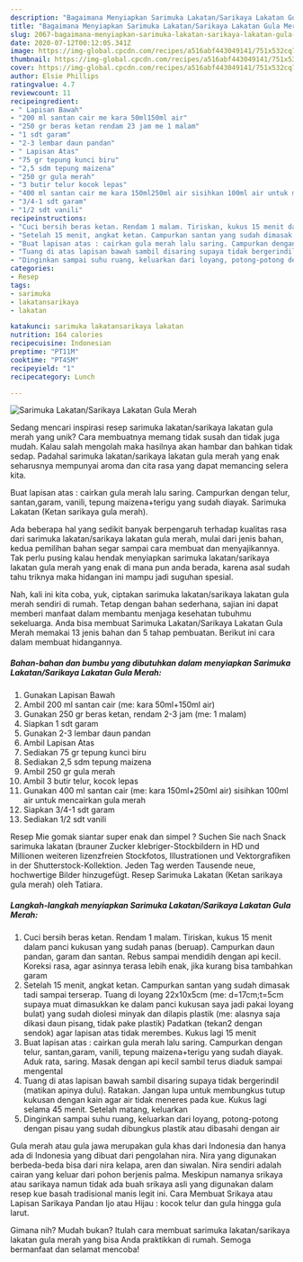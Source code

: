 ```yaml
---
description: "Bagaimana Menyiapkan Sarimuka Lakatan/Sarikaya Lakatan Gula Merah Anti Gagal"
title: "Bagaimana Menyiapkan Sarimuka Lakatan/Sarikaya Lakatan Gula Merah Anti Gagal"
slug: 2067-bagaimana-menyiapkan-sarimuka-lakatan-sarikaya-lakatan-gula-merah-anti-gagal
date: 2020-07-12T00:12:05.341Z
image: https://img-global.cpcdn.com/recipes/a516abf443049141/751x532cq70/sarimuka-lakatansarikaya-lakatan-gula-merah-foto-resep-utama.jpg
thumbnail: https://img-global.cpcdn.com/recipes/a516abf443049141/751x532cq70/sarimuka-lakatansarikaya-lakatan-gula-merah-foto-resep-utama.jpg
cover: https://img-global.cpcdn.com/recipes/a516abf443049141/751x532cq70/sarimuka-lakatansarikaya-lakatan-gula-merah-foto-resep-utama.jpg
author: Elsie Phillips
ratingvalue: 4.7
reviewcount: 11
recipeingredient:
- " Lapisan Bawah"
- "200 ml santan cair me kara 50ml150ml air"
- "250 gr beras ketan rendam 23 jam me 1 malam"
- "1 sdt garam"
- "2-3 lembar daun pandan"
- " Lapisan Atas"
- "75 gr tepung kunci biru"
- "2,5 sdm tepung maizena"
- "250 gr gula merah"
- "3 butir telur kocok lepas"
- "400 ml santan cair me kara 150ml250ml air sisihkan 100ml air untuk mencairkan gula merah"
- "3/4-1 sdt garam"
- "1/2 sdt vanili"
recipeinstructions:
- "Cuci bersih beras ketan. Rendam 1 malam. Tiriskan, kukus 15 menit dalam panci kukusan yang sudah panas (beruap). Campurkan daun pandan, garam dan santan. Rebus sampai mendidih dengan api kecil. Koreksi rasa, agar asinnya terasa lebih enak, jika kurang bisa tambahkan garam"
- "Setelah 15 menit, angkat ketan. Campurkan santan yang sudah dimasak tadi sampai terserap. Tuang di loyang 22x10x5cm (me: d=17cm;t=5cm supaya muat dimasukkan ke dalam panci kukusan saya jadi pakai loyang bulat) yang sudah diolesi minyak dan dilapis plastik (me: alasnya saja dikasi daun pisang, tidak pake plastik) Padatkan (tekan2 dengan sendok) agar lapisan atas tidak merembes. Kukus lagi 15 menit"
- "Buat lapisan atas : cairkan gula merah lalu saring. Campurkan dengan telur, santan,garam, vanili, tepung maizena+terigu yang sudah diayak. Aduk rata, saring. Masak dengan api kecil sambil terus diaduk sampai mengental"
- "Tuang di atas lapisan bawah sambil disaring supaya tidak bergerindil (matikan apinya dulu). Ratakan. Jangan lupa untuk membungkus tutup kukusan dengan kain agar air tidak meneres pada kue. Kukus lagi selama 45 menit. Setelah matang, keluarkan"
- "Dinginkan sampai suhu ruang, keluarkan dari loyang, potong-potong dengan pisau yang sudah dibungkus plastik atau dibasahi dengan air"
categories:
- Resep
tags:
- sarimuka
- lakatansarikaya
- lakatan

katakunci: sarimuka lakatansarikaya lakatan 
nutrition: 164 calories
recipecuisine: Indonesian
preptime: "PT11M"
cooktime: "PT45M"
recipeyield: "1"
recipecategory: Lunch

---
```



![Sarimuka Lakatan/Sarikaya Lakatan Gula Merah](https://img-global.cpcdn.com/recipes/a516abf443049141/751x532cq70/sarimuka-lakatansarikaya-lakatan-gula-merah-foto-resep-utama.jpg)

Sedang mencari inspirasi resep sarimuka lakatan/sarikaya lakatan gula merah yang unik? Cara membuatnya memang tidak susah dan tidak juga mudah. Kalau salah mengolah maka hasilnya akan hambar dan bahkan tidak sedap. Padahal sarimuka lakatan/sarikaya lakatan gula merah yang enak seharusnya mempunyai aroma dan cita rasa yang dapat memancing selera kita.

Buat lapisan atas : cairkan gula merah lalu saring. Campurkan dengan telur, santan,garam, vanili, tepung maizena+terigu yang sudah diayak. Sarimuka Lakatan (Ketan sarikaya gula merah).

Ada beberapa hal yang sedikit banyak berpengaruh terhadap kualitas rasa dari sarimuka lakatan/sarikaya lakatan gula merah, mulai dari jenis bahan, kedua pemilihan bahan segar sampai cara membuat dan menyajikannya. Tak perlu pusing kalau hendak menyiapkan sarimuka lakatan/sarikaya lakatan gula merah yang enak di mana pun anda berada, karena asal sudah tahu triknya maka hidangan ini mampu jadi suguhan spesial.


Nah, kali ini kita coba, yuk, ciptakan sarimuka lakatan/sarikaya lakatan gula merah sendiri di rumah. Tetap dengan bahan sederhana, sajian ini dapat memberi manfaat dalam membantu menjaga kesehatan tubuhmu sekeluarga. Anda bisa membuat Sarimuka Lakatan/Sarikaya Lakatan Gula Merah memakai 13 jenis bahan dan 5 tahap pembuatan. Berikut ini cara dalam membuat hidangannya.

<!--inarticleads1-->

##### Bahan-bahan dan bumbu yang dibutuhkan dalam menyiapkan Sarimuka Lakatan/Sarikaya Lakatan Gula Merah:

1. Gunakan  Lapisan Bawah
1. Ambil 200 ml santan cair (me: kara 50ml+150ml air)
1. Gunakan 250 gr beras ketan, rendam 2-3 jam (me: 1 malam)
1. Siapkan 1 sdt garam
1. Gunakan 2-3 lembar daun pandan
1. Ambil  Lapisan Atas
1. Sediakan 75 gr tepung kunci biru
1. Sediakan 2,5 sdm tepung maizena
1. Ambil 250 gr gula merah
1. Ambil 3 butir telur, kocok lepas
1. Gunakan 400 ml santan cair (me: kara 150ml+250ml air) sisihkan 100ml air untuk mencairkan gula merah
1. Siapkan 3/4-1 sdt garam
1. Sediakan 1/2 sdt vanili


Resep Mie gomak siantar super enak dan simpel ? Suchen Sie nach Snack sarimuka lakatan (brauner Zucker klebriger-Stockbildern in HD und Millionen weiteren lizenzfreien Stockfotos, Illustrationen und Vektorgrafiken in der Shutterstock-Kollektion. Jeden Tag werden Tausende neue, hochwertige Bilder hinzugefügt. Resep Sarimuka Lakatan (Ketan sarikaya gula merah) oleh Tatiara. 

<!--inarticleads2-->

##### Langkah-langkah menyiapkan Sarimuka Lakatan/Sarikaya Lakatan Gula Merah:

1. Cuci bersih beras ketan. Rendam 1 malam. Tiriskan, kukus 15 menit dalam panci kukusan yang sudah panas (beruap). Campurkan daun pandan, garam dan santan. Rebus sampai mendidih dengan api kecil. Koreksi rasa, agar asinnya terasa lebih enak, jika kurang bisa tambahkan garam
1. Setelah 15 menit, angkat ketan. Campurkan santan yang sudah dimasak tadi sampai terserap. Tuang di loyang 22x10x5cm (me: d=17cm;t=5cm supaya muat dimasukkan ke dalam panci kukusan saya jadi pakai loyang bulat) yang sudah diolesi minyak dan dilapis plastik (me: alasnya saja dikasi daun pisang, tidak pake plastik) Padatkan (tekan2 dengan sendok) agar lapisan atas tidak merembes. Kukus lagi 15 menit
1. Buat lapisan atas : cairkan gula merah lalu saring. Campurkan dengan telur, santan,garam, vanili, tepung maizena+terigu yang sudah diayak. Aduk rata, saring. Masak dengan api kecil sambil terus diaduk sampai mengental
1. Tuang di atas lapisan bawah sambil disaring supaya tidak bergerindil (matikan apinya dulu). Ratakan. Jangan lupa untuk membungkus tutup kukusan dengan kain agar air tidak meneres pada kue. Kukus lagi selama 45 menit. Setelah matang, keluarkan
1. Dinginkan sampai suhu ruang, keluarkan dari loyang, potong-potong dengan pisau yang sudah dibungkus plastik atau dibasahi dengan air


Gula merah atau gula jawa merupakan gula khas dari Indonesia dan hanya ada di Indonesia yang dibuat dari pengolahan nira. Nira yang digunakan berbeda-beda bisa dari nira kelapa, aren dan siwalan. Nira sendiri adalah cairan yang keluar dari pohon berjenis palma. Meskipun namanya srikaya atau sarikaya namun tidak ada buah srikaya asli yang digunakan dalam resep kue basah tradisional manis legit ini. Cara Membuat Srikaya atau Lapisan Sarikaya Pandan Ijo atau Hijau : kocok telur dan gula hingga gula larut. 

Gimana nih? Mudah bukan? Itulah cara membuat sarimuka lakatan/sarikaya lakatan gula merah yang bisa Anda praktikkan di rumah. Semoga bermanfaat dan selamat mencoba!
